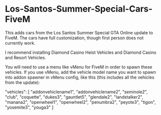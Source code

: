 # Los-Santos-Summer-Special-Cars-FiveM
This adds cars from the Los Santos Summer Special GTA Online update to FiveM. The cars have full customization, though first person does not currently work.

I recommend installing Diamond Casino Heist Vehicles and Diamond Casino and Resort Vehicles.

You will need to use a menu like vMenu for FiveM in order to spawn these vehicles. If you use vMenu, add the vehicle model name you want to spawn into addon spawner in vMenu config,
like this (this includes all the vehicles from the update):

"vehicles": [
  "addonvehiclename1",
  "addonvehiclename2",
	"seminole2",
	"club",
	"coquette",
	"dukes3",
	"gauntlet5",
	"glendale2",
	"landstalker2",
	"manana2",
	"openwheel1",
	"openwheel2",
	"penumbra2",
	"peyote3",
	"tigon",
	"yosemite3",
	"youga3"
  ]
